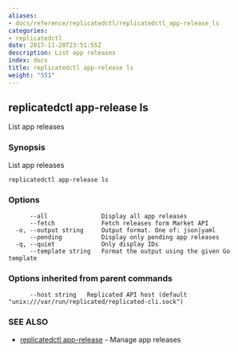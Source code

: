 ```yaml
---
aliases:
- docs/reference/replicatedctl/replicatedctl_app-release_ls
categories:
- replicatedctl
date: 2017-11-20T23:51:55Z
description: List app releases
index: docs
title: replicatedctl app-release ls
weight: "551"
---
```


## replicatedctl app-release ls

List app releases

### Synopsis


List app releases

```
replicatedctl app-release ls
```

### Options

```
      --all               Display all app releases
      --fetch             Fetch releases form Market API
  -o, --output string     Output format. One of: json|yaml
      --pending           Display only pending app releases
  -q, --quiet             Only display IDs
      --template string   Format the output using the given Go template
```

### Options inherited from parent commands

```
      --host string   Replicated API host (default "unix:///var/run/replicated/replicated-cli.sock")
```

### SEE ALSO
* [replicatedctl app-release](/api/replicatedctl/replicatedctl_app-release/)	 - Manage app releases

